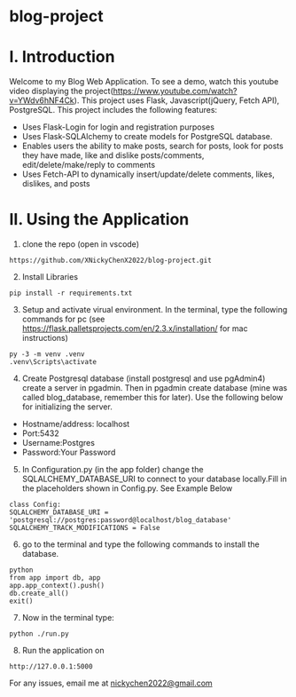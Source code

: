 # blog-project
# I. Introduction
Welcome to my Blog Web Application.
To see a demo, watch this youtube video displaying the project(https://www.youtube.com/watch?v=YWdv6hNF4Ck).
This project uses Flask, Javascript(jQuery, Fetch API), PostgreSQL.
This project includes the following features:
  * Uses Flask-Login for login and registration purposes
  * Uses Flask-SQLAlchemy to create models for PostgreSQL database.
  * Enables users the ability to make posts, search for posts, look for posts they have made, like and dislike posts/comments, edit/delete/make/reply to comments
  * Uses Fetch-API to dynamically insert/update/delete comments, likes, dislikes, and posts
# II. Using the Application
1. clone the repo (open in vscode)
```
https://github.com/XNickyChenX2022/blog-project.git
```
2. Install Libraries
```
pip install -r requirements.txt
```
3. Setup and activate virual environment. In the terminal, type the following commands for pc (see https://flask.palletsprojects.com/en/2.3.x/installation/ for mac instructions)
```
py -3 -m venv .venv
.venv\Scripts\activate
```
4. Create Postgresql database (install postgresql and use pgAdmin4) 
create a server in pgadmin. Then in pgadmin create database (mine was called blog_database, remember this for later). Use the following below for initializing the server.
* Hostname/address: localhost
* Port:5432
* Username:Postgres
* Password:Your Password
5. In Configuration.py (in the app folder) change the SQLALCHEMY_DATABASE_URI to connect to your database locally.Fill in the placeholders shown in Config.py. See Example Below
```
class Config:
SQLALCHEMY_DATABASE_URI = 'postgresql://postgres:password@localhost/blog_database'
SQLALCHEMY_TRACK_MODIFICATIONS = False
```

6. go to the terminal and type the following commands to install the database.
```
python
from app import db, app
app.app_context().push()
db.create_all()
exit()
```
7. Now in the terminal type:
```
python ./run.py
```
8. Run the application on
```
http://127.0.0.1:5000
```
For any issues, email me at nickychen2022@gmail.com
